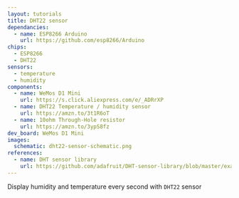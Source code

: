 ```yaml
---
layout: tutorials
title: DHT22 sensor
dependancies:
  - name: ESP8266 Arduino
    url: https://github.com/esp8266/Arduino
chips:
  - ESP8266
  - DHT22
sensors:
  - temperature
  - humidity
components:
  - name: WeMos D1 Mini
    url: https://s.click.aliexpress.com/e/_ADRrXP
  - name: DHT22 Temperature / humidity sensor
    url: https://amzn.to/3t1R6oT
  - name: 10ohm Through-Hole resistor
    url: https://amzn.to/3ypS8fz
dev_board: WeMos D1 Mini
images:
  schematic: dht22-sensor-schematic.png
references:
  - name: DHT sensor library
    url: https://github.com/adafruit/DHT-sensor-library/blob/master/examples/DHTtester/DHTtester.ino
---
```


Display humidity and temperature every second with `DHT22` sensor
